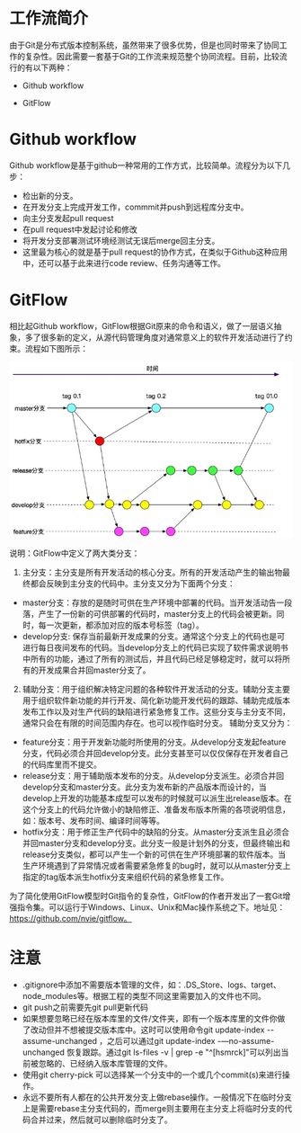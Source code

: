 # 工作流简介
由于Git是分布式版本控制系统，虽然带来了很多优势，但是也同时带来了协同工作的复杂性。因此需要一套基于Git的工作流来规范整个协同流程。目前，比较流行的有以下两种：

* Github workflow
+ GitFlow


# Github workflow
Github workflow是基于github一种常用的工作方式，比较简单。流程分为以下几步：

+ 检出新的分支。
+ 在开发分支上完成开发工作，commmit并push到远程库分支中。
+ 向主分支发起pull request
+ 在pull request中发起讨论和修改
+ 将开发分支部署测试环境经测试无误后merge回主分支。
+ 这里最为核心的就是基于pull request的协作方式，在类似于Github这种应用中，还可以基于此来进行code review、任务沟通等工作。

# GitFlow
相比起Github workflow，GitFlow根据Git原来的命令和语义，做了一层语义抽象，多了很多新的定义，从源代码管理角度对通常意义上的软件开发活动进行了约束。流程如下图所示：

![alt gitFlow工作流](../../sources/img/git-worksttream.jpg)



说明：GitFlow中定义了两大类分支：  

1. 主分支：主分支是所有开发活动的核心分支。所有的开发活动产生的输出物最终都会反映到主分支的代码中。主分支又分为下面两个分支：

+ master分支：存放的是随时可供在生产环境中部署的代码。当开发活动告一段落，产生了一份新的可供部署的代码时，master分支上的代码会被更新。同时，每一次更新，都添加对应的版本号标签（tag）。
+ develop分支: 保存当前最新开发成果的分支。通常这个分支上的代码也是可进行每日夜间发布的代码。当develop分支上的代码已实现了软件需求说明书中所有的功能，通过了所有的测试后，并且代码已经足够稳定时，就可以将所有的开发成果合并回master分支了。

2. 辅助分支：用于组织解决特定问题的各种软件开发活动的分支。辅助分支主要用于组织软件新功能的并行开发、简化新功能开发代码的跟踪、辅助完成版本发布工作以及对生产代码的缺陷进行紧急修复工作。这些分支与主分支不同，通常只会在有限的时间范围内存在。也可以视作临时分支。
辅助分支又分为：

+ feature分支：用于开发新功能时所使用的分支。从develop分支发起feature分支，代码必须合并回develop分支。此分支甚至可以仅仅保存在开发者自己的代码库里而不提交。
+ release分支：用于辅助版本发布的分支。从develop分支派生。必须合并回develop分支和master分支。此分支为发布新的产品版本而设计的，当develop上开发的功能基本成型可以发布的时候就可以派生出release版本。在这个分支上的代码允许做小的缺陷修正、准备发布版本所需的各项说明信息，如：版本号、发布时间、编译时间等等。
+ hotfix分支：用于修正生产代码中的缺陷的分支。从master分支派生且必须合并回master分支和develop分支。此分支一般是计划外的分支，但最终输出和release分支类似，都可以产生一个新的可供在生产环境部署的软件版本。当生产环境遇到了异常情况或者需要紧急修复的bug时，就可以从master分支上指定的tag版本派生hotfix分支来组织代码的紧急修复工作。

为了简化使用GitFlow模型时Git指令的复杂性，GitFlow的作者开发出了一套Git增强指令集。可以运行于Windows、Linux、Unix和Mac操作系统之下。地址见：https://github.com/nvie/gitflow。

# 注意
+ .gitignore中添加不需要版本管理的文件，如：.DS_Store、logs、target、node_modules等。根据工程的类型不同这里需要加入的文件也不同。
+ git push之前需要先git pull更新代码
+ 如果想要忽略已经在版本库里的文件/文件夹，即有一个版本库里的文件你做了改动但并不想被提交版本库中。这时可以使用命令git update-index --assume-unchanged <file>，之后可以通过git update-index -—no-assume-unchanged <file>恢复跟踪。通过git ls-files -v | grep -e "^[hsmrck]"可以列出当前被忽略的、已经纳入版本库管理的文件。
+ 使用git cherry-pick <commit id>可以选择某一个分支中的一个或几个commit(s)来进行操作。
+ 永远不要所有人都在的公共开发分支上做rebase操作。一般情况下在临时分支上是需要rebase主分支代码的，而merge则主要用在主分支上将临时分支的代码合并过来，然后就可以删除临时分支了。